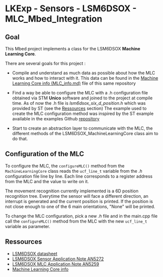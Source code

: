 # LKExp - Sensors - LSM6DSOX - MLC_Mbed_Integration

## Goal
This Mbed project implements a class for the LSM6DSOX **Machine Learning Core**.

There are several goals for this project :
* Compile and understand as much data as possible about how the MLC works and how to interact with it.
    This data can be found in the [Machine Learning Core info (MLC_info.md)](MLC_info.md) file of this same repository

* Find a way be able to configure the MLC with a .h configuration file obtained via STM **Unico** software and joined to the project at compile time.
    As of now the .h file is *lsm6dsox_six_d_position.h* which was provided by ST (see the [Ressources](#Ressources) section)
    The example used to create the MLC configuration method was inspired by the ST example available in the examples Github [repository](https://github.com/STMicroelectronics/STMems_Standard_C_drivers/blob/master/lsm6dsox_STdC/example/lsm6dsox_mlc.c)

* Start to create an abstraction layer to communicate with the MLC, the different methods of the LSM6DSOX_MachineLearningCore class aim to do that.


## Configuration of the MLC

To configure the MLC, the  `configureMLC()` method from the `MachineLearningCore` class reads the `ucf_line_t` variable from the *.h* configuration file line by line. Each line corresponds to a register address from the MLC and the value to write on it.

The movement recognition currently implemented is a 6D position recognition tree. Everytime the sensor will face a different direction, an interrupt is generated and the current position is printed. If the position is not close enough to one of the 6 main orientations, "None" will be printed.

To change the MLC configuration, pick a new *.h* file and in the main.cpp file call the  `configureMLC()` method from the MLC with the new `ucf_line_t` variable as parameter.

## Ressources
* [LSM6DSOX datasheet](https://www.st.com/resource/en/datasheet/lsm6dsox.pdf)
* [LSM6DSOX Sensor Application Note AN5272](https://www.st.com/resource/en/application_note/dm00571818-lsm6dsox-alwayson-3d-accelerometer-and-3d-gyroscope-stmicroelectronics.pdf)
* [LSM6DSOX MLC Application Note AN5259](https://www.st.com/content/ccc/resource/technical/document/application_note/group1/5f/d8/0a/fe/04/f0/4c/b8/DM00563460/files/DM00563460.pdf/jcr:content/translations/en.DM00563460.pdf)
* [Machine Learning Core info](MLC_info.md)

